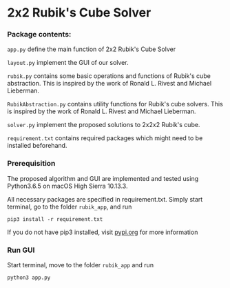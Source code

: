 # 2x2 Rubik's Cube Solver

### Package contents:
`app.py` define the main function of 2x2 Rubik's Cube Solver

`layout.py` implement the GUI of our solver.

`rubik.py` contains some basic operations and functions of Rubik's cube abstraction. This is inspired by the work of Ronald L. Rivest and Michael Lieberman.

`RubikAbstraction.py` contains utility functions for Rubik's cube solvers. This is inspired by the work of Ronald L. Rivest and Michael Lieberman.

`solver.py` implement the proposed solutions to 2x2x2 Rubik's cube.

`requirement.txt` contains required packages which might need to be installed beforehand.

### Prerequisition

The proposed algorithm and GUI are implemented and tested using Python3.6.5 on macOS High Sierra 10.13.3.

All necessary packages are specified in requirement.txt. Simply start terminal, go to the folder `rubik_app`, and run

```
pip3 install -r requirement.txt
```
If you do not have pip3 installed, visit [pypi.org](https://pypi.org/) for more information

### Run GUI
Start terminal, move to the folder `rubik_app` and run
```
python3 app.py
```
